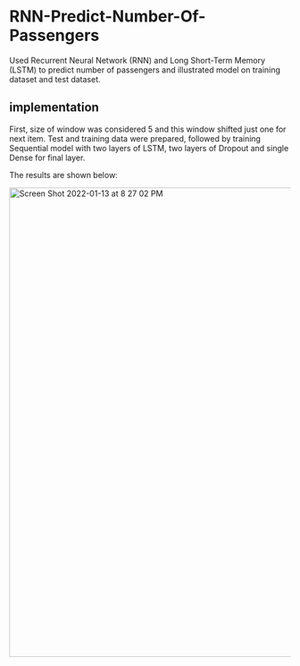 # RNN-Predict-Number-Of-Passengers

Used Recurrent Neural Network (RNN) and Long Short-Term Memory (LSTM) to predict number of passengers and illustrated model on training dataset and test dataset. 

## implementation 
First, size of window was considered 5 and this window shifted just one for next item. Test and training data were prepared, followed by training Sequential model with two layers of LSTM, two layers of Dropout and single Dense for final layer.

The results are shown below:

<img width="839" alt="Screen Shot 2022-01-13 at 8 27 02 PM" src="https://user-images.githubusercontent.com/38848389/149375873-0a03cf87-55e2-4e06-8f4a-32e437bacf51.png">
